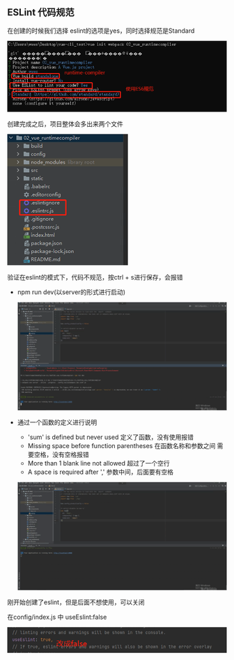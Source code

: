 ## ESLint 代码规范

在创建的时候我们选择 eslint的选项是yes，同时选择规范是Standard

![企业微信截图_20210907112640](images/企业微信截图_20210907112640.png)

创建完成之后，项目整体会多出来两个文件

![企业微信截图_20210907113330](images/企业微信截图_20210907113330.png)

验证在eslint的模式下，代码不规范，按ctrl + s进行保存，会报错

- npm run dev(以server的形式进行启动)

  ![动画1](images/动画1.gif)

- 通过一个函数的定义进行说明

  - 'sum' is defined but never used 定义了函数，没有使用报错
  - Missing space before function parentheses 在函数名称和参数之间 需要空格，没有空格报错
  - More than 1 blank line not allowed 超过了一个空行
  -  A space is required after ',' 参数中间，后面要有空格

  ![动画2](images/动画2.gif)

刚开始创建了eslint，但是后面不想使用，可以关闭

在config/index.js 中 useEslint:false

![企业微信截图_20210907115931](images/企业微信截图_20210907115931.png)